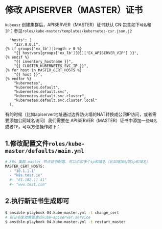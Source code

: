 # 修改 APISERVER（MASTER）证书

`kubeasz` 创建集群后，APISERVER（MASTER）证书默认 CN 包含如下`域名`和`IP`：参见`roles/kube-master/templates/kubernetes-csr.json.j2`

```
  "hosts": [
    "127.0.0.1",
{% if groups['ex_lb']|length > 0 %}
    "{{ hostvars[groups['ex_lb'][0]]['EX_APISERVER_VIP'] }}",
{% endif %}
    "{{ inventory_hostname }}",
    "{{ CLUSTER_KUBERNETES_SVC_IP }}",
{% for host in MASTER_CERT_HOSTS %}
    "{{ host }}",
{% endfor %}
    "kubernetes",
    "kubernetes.default",
    "kubernetes.default.svc",
    "kubernetes.default.svc.cluster",
    "kubernetes.default.svc.cluster.local"
  ],
```

有的时候（比如apiserver地址通过边界防火墙的NAT转换成公网IP访问，或者需要添加公网域名访问）我们需要在 APISERVER（MASTER）证书中添加一些`域名`或者`IP`，可以方便操作如下：

## 1.修改配置文件`roles/kube-master/defaults/main.yml`

``` bash
# k8s 集群 master 节点证书配置，可以添加多个ip和域名（比如增加公网ip和域名）
MASTER_CERT_HOSTS:
  - "10.1.1.1"
  - "k8s.test.io"
  #- "61.182.11.41"
  #- "www.test.com"
```

## 2.执行新证书生成即可

``` bash
$ ansible-playbook 04.kube-master.yml -t change_cert
# 新证书生效需要重启kube-apiserver.service
$ ansible-playbook 04.kube-master.yml -t restart_master
```

